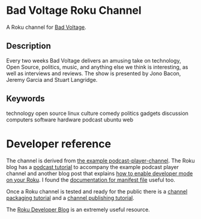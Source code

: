 # Bad Voltage Roku Channel

A Roku channel for [Bad Voltage](http://www.badvoltage.org).

## Description

Every two weeks Bad Voltage delivers an amusing take on technology, Open Source, politics, music, and anything else we think is interesting, as well as interviews and reviews. The show is presented by Jono Bacon, Jeremy Garcia and Stuart Langridge.

## Keywords

technology
open source
linux
culture
comedy
politics
gadgets
discussion
computers
software
hardware
podcast
ubuntu
web

# Developer reference

The channel is derived from [the example podcast-player-channel](https://github.com/rokudev/podcast-player-channel).
The Roku blog has a [podcast tutorial](https://blog.roku.com/developer/2016/07/20/tutorial-podcasts/)
to accompany the example podcast player channel and another blog post
that explains [how to enable developer mode on your Roku](https://blog.roku.com/developer/2016/02/04/developer-setup-guide/).
I found the [documentation for manifest file](https://github.com/rokudev/docs/blob/master/develop/specifications/manifest.md)
useful too.

Once a Roku channel is tested and ready for the public there is a
[channel packaging tutorial](https://blog.roku.com/developer/2016/05/24/tutorial-channel-packaging/)
and a [channel publishing tutorial](https://blog.roku.com/developer/2016/07/29/channel-publishing/).

The [Roku Developer Blog](https://blog.roku.com/developer/) is an extremely useful resource.